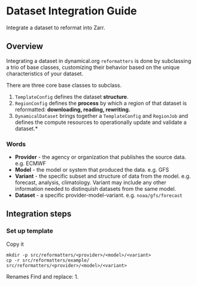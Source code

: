 # Dataset Integration Guide
Integrate a dataset to reformat into Zarr.

## Overview
Integrating a dataset in dynamical.org `reformatters` is done by subclassing a trio of base classes, customizing their behavior based on the unique characteristics of your dataset.

There are three core base classes to subclass.
1. `TemplateConfig` defines the dataset **structure**.
1. `RegionConfig` defines the **process** by which a region of that dataset is reformatted: **downloading, reading, rewriting.**
1. `DynamicalDataset` brings together a `TemplateConfig` and `RegionJob` and defines the compute resources to operationally update and validate a dataset.*

### Words
* **Provider** - the agency or organization that publishes the source data. e.g. ECMWF
* **Model** - the model or system that produced the data. e.g. GFS
* **Variant** - the specific subset and structure of data from the model. e.g. forecast, analysis, climatology. Variant may include any other information needed to distinquish datasets from the same model.
* **Dataset** - a specific provider-model-variant. e.g. `noaa/gfs/forecast`



## Integration steps

### Set up template

Copy it
```
mkdir -p src/reformatters/<provider>/<model>/<variant>
cp -r src/reformatters/example/ src/reformatters/<provider>/<model>/<variant>
```

Renames
Find and replace:
1. 